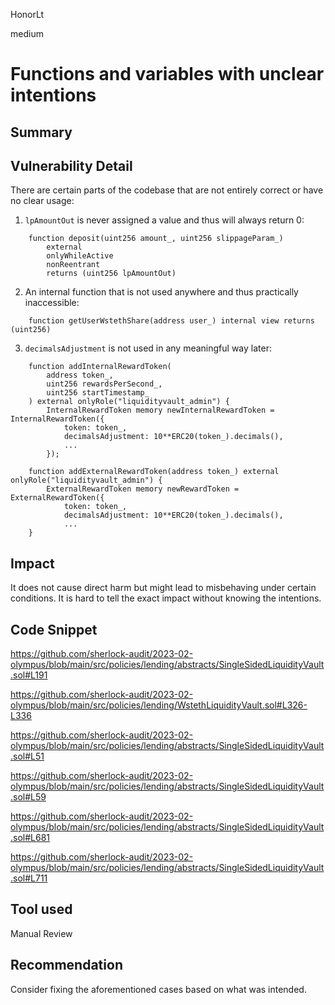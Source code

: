 HonorLt

medium

# Functions and variables with unclear intentions

## Summary

## Vulnerability Detail

There are certain parts of the codebase that are not entirely correct or have no clear usage:

1) `lpAmountOut` is never assigned a value and thus will always return 0:
```solidity
    function deposit(uint256 amount_, uint256 slippageParam_)
        external
        onlyWhileActive
        nonReentrant
        returns (uint256 lpAmountOut)
```

2)  An internal function that is not used anywhere and thus practically inaccessible:
```solidity
    function getUserWstethShare(address user_) internal view returns (uint256) 
```

3) `decimalsAdjustment` is not used in any meaningful way later:
```solidity
    function addInternalRewardToken(
        address token_,
        uint256 rewardsPerSecond_,
        uint256 startTimestamp_
    ) external onlyRole("liquidityvault_admin") {
        InternalRewardToken memory newInternalRewardToken = InternalRewardToken({
            token: token_,
            decimalsAdjustment: 10**ERC20(token_).decimals(),
            ...
        });
```
```solidity
    function addExternalRewardToken(address token_) external onlyRole("liquidityvault_admin") {
        ExternalRewardToken memory newRewardToken = ExternalRewardToken({
            token: token_,
            decimalsAdjustment: 10**ERC20(token_).decimals(),
            ...
    }
```

## Impact

It does not cause direct harm but might lead to misbehaving under certain conditions. It is hard to tell the exact impact without knowing the intentions.

## Code Snippet

https://github.com/sherlock-audit/2023-02-olympus/blob/main/src/policies/lending/abstracts/SingleSidedLiquidityVault.sol#L191

https://github.com/sherlock-audit/2023-02-olympus/blob/main/src/policies/lending/WstethLiquidityVault.sol#L326-L336

https://github.com/sherlock-audit/2023-02-olympus/blob/main/src/policies/lending/abstracts/SingleSidedLiquidityVault.sol#L51

https://github.com/sherlock-audit/2023-02-olympus/blob/main/src/policies/lending/abstracts/SingleSidedLiquidityVault.sol#L59

https://github.com/sherlock-audit/2023-02-olympus/blob/main/src/policies/lending/abstracts/SingleSidedLiquidityVault.sol#L681

https://github.com/sherlock-audit/2023-02-olympus/blob/main/src/policies/lending/abstracts/SingleSidedLiquidityVault.sol#L711

## Tool used

Manual Review

## Recommendation

Consider fixing the aforementioned cases based on what was intended.
